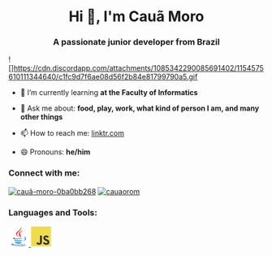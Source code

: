 <h1 align="center">Hi 👋, I'm Cauã Moro</h1>
<h3 align="center">A passionate junior developer from Brazil</h3>

![]https://cdn.discordapp.com/attachments/1085342290085691402/1154575610111344640/c1fc9d7f6ae08d56f2b84e81799790a5.gif

- 🌱 I’m currently learning **at the Faculty of Informatics**

- 💬 Ask me about: **food, play, work, what kind of person I am, and many other things**

- 📫 How to reach me: [linktr.com](https://linktr.ee/cauamoro?utm_source=linktree_profile_share&ltsid=9bb53ccb-3102-4cd8-96ba-b4918d2306cd) 

- 😄 Pronouns: **he/him**

<h3 align="left">Connect with me:</h3>
<p align="left">
<a href="https://linkedin.com/in/cauã-moro-0ba0bb268" target="blank"><img align="center" src="https://raw.githubusercontent.com/rahuldkjain/github-profile-readme-generator/master/src/images/icons/Social/linked-in-alt.svg" alt="cauã-moro-0ba0bb268" height="30" width="40" /></a>
<a href="https://instagram.com/cauaorom" target="blank"><img align="center" src="https://raw.githubusercontent.com/rahuldkjain/github-profile-readme-generator/master/src/images/icons/Social/instagram.svg" alt="cauaorom" height="30" width="40" /></a>
</p>

<h3 align="left">Languages and Tools:</h3>
<p align="left"> <a href="https://www.java.com" target="_blank" rel="noreferrer"> <img src="https://raw.githubusercontent.com/devicons/devicon/master/icons/java/java-original.svg" alt="java" width="40" height="40"/> </a> <a href="https://developer.mozilla.org/en-US/docs/Web/JavaScript" target="_blank" rel="noreferrer"> <img src="https://raw.githubusercontent.com/devicons/devicon/master/icons/javascript/javascript-original.svg" alt="javascript" width="40" height="40"/> </a> </p>
